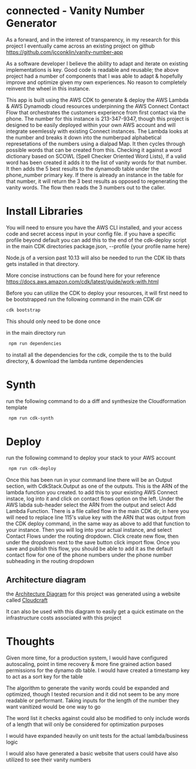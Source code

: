 # connected - Vanity Number Generator

As a forward, and in the interest of transparency, in my research for this project I eventually came across an existing project on github https://github.com/jcconklin/vanity-number-app

As a software developer I believe the ability to adapt and iterate on existing implementations is key. Good code is readable and reusable; the above project had a number of components that I was able to adapt & hopefully improve and optimize given my own experiences. No reason to completely reinvent the wheel in this instance.

This app is built using the AWS CDK to generate & deploy the AWS Lambda & AWS Dynamodb cloud resources underpinning the AWS Connect Contact Flow that orchestrates the customers experience from first contact via the phone. The number for this instance is 213-347-9347, though this project is designed to be easily deployed within your own AWS account and will integrate seemlessly with existing Connect instances. The Lambda looks at the number and breaks it down into the numberpad alphabetical represetations of the numbers using a dialpad Map. It then cycles through possible words that can be created from this. Checking it against a word dictionary based on SCOWL (Spell Checker Oriented Word Lists), if a valid word has been created it adds it to the list of vanity words for that number. It then adds the 5 best results to the dynamodb table under the phone_number primary key. If there is already an instance in the table for that number, it will return the 3 best results as opposed to regenerating the vanity words. The flow then reads the 3 numbers out to the caller.

# Install Libraries

You will need to ensure you have the AWS CLI installed, and your access code and secret access input in your config file. if you have a specific profile beyond default you can add this to the end of the cdk-deploy script in the main CDK directories package.json, --profile {your profile name here}

Node.js of a version past 10.13 will also be needed to run the CDK lib thats gets installed in that directory.

More concise instructions can be found here for your reference https://docs.aws.amazon.com/cdk/latest/guide/work-with.html

Before you can utilize the CDK to deploy your resources, it will first need to be bootstrapped
run the following command in the main CDK dir

```bash
cdk bootstrap
```

This should only need to be done once

in the main directory run

```bash
 npm run dependencies
```

to install all the dependencies for the cdk, compile the ts to the build directory, & download the lambda runtime dependencies

# Synth

run the following command to do a diff and synthesize the Cloudformation template

```bash
 npm run cdk-synth
```

# Deploy

run the following command to deploy your stack to your AWS account

```bash
 npm run cdk-deploy
```

Once this has been run in your command line there will be an Output section, with CdkStack.Output as one of the outputs. This is the ARN of the lambda function you created. to add this to your existing AWS Connect instace, log into it and click on contact flows option on the left. Under the AWS labda sub-header select the ARN from the output and select Add Lambda Function. There is a file called flow in the main CDK dir, in here you will need to replace line 115's value key with the ARN that was output from the CDK deploy command, in the same way as above to add that function to your instance. Then you will log into your actual instance, and select Contact Flows under the routing dropdown. Click create new flow, then under the dropdown next to the save button click import flow. Once you save and publish this flow, you should be able to add it as the default contact flow for one of the phone numbers under the phone number subheading in the routing dropdown

## Architecture diagram

the [Architecture Diagram](https://app.cloudcraft.co/view/af86b3de-61e7-4c9c-8518-38cc43b872b2?key=rxaHGwuRq2a4w6mZwjVGlQ) for this project was generated using a website called [Cloudcraft](https://app.cloudcraft.co/)

It can also be used with this diagram to easily get a quick estimate on the infrastructure costs associated with this project

# Thoughts

Given more time, for a production system, I would have configured autoscaling, point in time recovery & more fine grained action based permissions for the dynamo db table. I would have created a timestamp key to act as a sort key for the table

The algorithm to generate the vanity words could be expanded and optimized, though I tested recursion and it did not seem to be any more readable or performant. Taking inputs for the length of the number they want vanitized would be one way to go

The word list it checks against could also be modified to only include words of a length that will only be considered for optimization purposes

I would have expanded heavily on unit tests for the actual lambda/business logic

I would also have generated a basic website that users could have also utilized to see their vanity numbers
